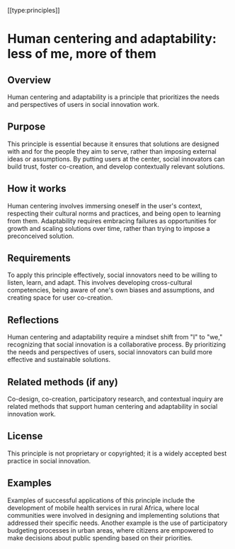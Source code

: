 [[type:principles]]

# Human centering and adaptability: less of me, more of them

## Overview
Human centering and adaptability is a principle that prioritizes the needs and perspectives of users in social innovation work.

## Purpose
This principle is essential because it ensures that solutions are designed with and for the people they aim to serve, rather than imposing external ideas or assumptions. By putting users at the center, social innovators can build trust, foster co-creation, and develop contextually relevant solutions.

## How it works
Human centering involves immersing oneself in the user's context, respecting their cultural norms and practices, and being open to learning from them. Adaptability requires embracing failures as opportunities for growth and scaling solutions over time, rather than trying to impose a preconceived solution.

## Requirements
To apply this principle effectively, social innovators need to be willing to listen, learn, and adapt. This involves developing cross-cultural competencies, being aware of one's own biases and assumptions, and creating space for user co-creation.

## Reflections
Human centering and adaptability require a mindset shift from "I" to "we," recognizing that social innovation is a collaborative process. By prioritizing the needs and perspectives of users, social innovators can build more effective and sustainable solutions.

## Related methods (if any)
Co-design, co-creation, participatory research, and contextual inquiry are related methods that support human centering and adaptability in social innovation work.

## License
This principle is not proprietary or copyrighted; it is a widely accepted best practice in social innovation.

## Examples
Examples of successful applications of this principle include the development of mobile health services in rural Africa, where local communities were involved in designing and implementing solutions that addressed their specific needs. Another example is the use of participatory budgeting processes in urban areas, where citizens are empowered to make decisions about public spending based on their priorities.